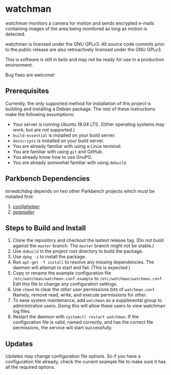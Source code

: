 # watchman

_watchman_ monitors a camera for motion and sends encrypted e-mails containing images of the
area being monitored as long as motion is detected.

watchman is licensed under the GNU GPLv3. All source code commits prior to the public release
are also retroactively licensed under the GNU GPLv3.

This is software is still in _beta_ and may not be ready for use in a production environment.

Bug fixes are welcome!

## Prerequisites

Currently, the only supported method for installation of this project is building and
installing a Debian package. The rest of these instructions make the following assumptions:

*   Your server is running Ubuntu 18.04 LTS. (Other operating systems may work, but are not
    supported.)
*   `build-essential` is installed on your build server.
*   `devscripts` is installed on your build server.
*   You are already familiar with using a Linux terminal.
*   You are familiar with using `git` and GitHub.
*   You already know how to use GnuPG.
*   You are already somewhat familiar with using `debuild`.

## Parkbench Dependencies

_torwatchdog_ depends on two other Parkbench projects which must be installed first:

1.  [_confighelper_](https://github.com/park-bench/confighelper)
2.  [_gpgmailer_](https://github.com/park-bench/gpgmailer)

## Steps to Build and Install

1.  Clone the repository and checkout the lastest release tag. (Do not build against the
    `master` branch. The `master` branch might not be stable.)
2.  Use `debuild` in the project root directory to build the package.
3.  Use `dpkg -i` to install the package.
4.  Run `apt-get -f install` to resolve any missing dependencies. The daemon will attempt to
    start and fail. (This is expected.)
5.  Copy or rename the example configuration file `/etc/watchman/watchman.conf.example` to
    `/etc/watchman/watchman.conf`. Edit this file to change any configuration settings.
6.  Use `chmod` to clear the _other user_ permissions bits of `watchman.conf`. Namely, remove
    read, write, and execute permissions for _other_.
7.  To ease system maintenance, add `watchman` as a supplimental group to administrative
    users. Doing this will allow these users to view watchman log files.
8.  Restart the daemon with `systemctl restart watchman`. If the configuration file is valid,
    named correctly, and has the correct file permissions, the service will start
    successfully.

## Updates

Updates may change configuration file options. So if you have a configuration file already,
check the current example file to make sure it has all the required options.